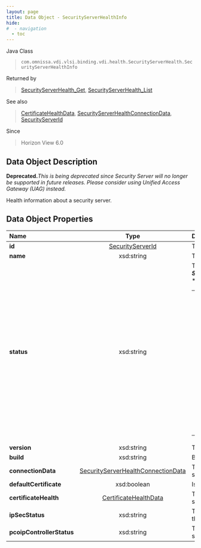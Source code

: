 ```yaml
---
layout: page
title: Data Object - SecurityServerHealthInfo
hide:
#  - navigation
  - toc
---
```






Java Class
> `com.omnissa.vdi.vlsi.binding.vdi.health.SecurityServerHealth.SecurityServerHealthInfo`

Returned by
> [SecurityServerHealth_Get](vdi.health.SecurityServerHealth.md#get), [SecurityServerHealth_List](vdi.health.SecurityServerHealth.md#list)

See also
> [CertificateHealthData](vdi.health.CertificateHealthData.md), [SecurityServerHealthConnectionData](vdi.health.SecurityServerHealth.ConnectionData.md), [SecurityServerId](vdi.entity.SecurityServerId.md)

Since
> Horizon View 6.0


## Data Object Description

**Deprecated.**_This is being deprecated since Security Server will no longer be supported in future releases. Please consider using Unified Access Gateway (UAG) instead._

Health information about a security server.

## Data Object Properties

 Name | Type | Description
:---|:---:|:---
**id**| [SecurityServerId](vdi.entity.SecurityServerId.md)|  The ID for this security server.
**name**|  xsd:string|  The name of this security server.
**status**|  xsd:string|  The status of this security server.  **_Since_** Horizon 7.0<br>* This property will be one of:<br><table><tr><th>Value</th><th>Description</th></tr><tr><td>"OK"</td><td>The connection to the security server is working properly.</td></tr><tr><td>"NOT_RESPONDING"</td><td>The security server is not responding.</td></tr><tr><td>"UNKNOWN"</td><td>The status of the security server is not known.</td></tr></table>
**version**|  xsd:string|  The version of the Security Server.
**build**|  xsd:string|  Build number of the security server.
**connectionData**| [SecurityServerHealthConnectionData](vdi.health.SecurityServerHealth.ConnectionData.md)|  The connection data for this security server.
**defaultCertificate**|  xsd:boolean|  Is this the default certificate?
**certificateHealth**| [CertificateHealthData](vdi.health.CertificateHealthData.md)|  The certificate data for this security server.
**ipSecStatus**|  xsd:string|  The status of the IPSec connection to the Connection Server.
**pcoipControllerStatus**|  xsd:string|  The PCoIP controller status of this security server.  **_Since_** Horizon 7.0


 
